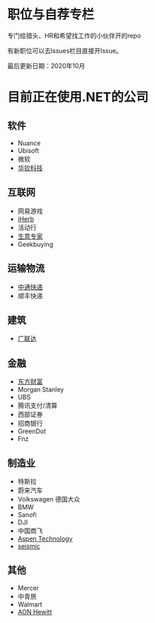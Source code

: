 # 职位与自荐专栏
专门给猎头、HR和希望找工作的小伙伴开的repo

有新职位可以去Issues栏目直接开Issue。

最后更新日期：2020年10月

# 目前正在使用.NET的公司 
## 软件
- Nuance
- Ubisoft
- 微软
- [华钦科技](http://www.clps.com.cn/)

## 互联网
- 网易游戏
- [iHerb](http://www.iherb.com)
- 活动行
- [生意专家](http://www.i200.cn/)
- Geekbuying

## 运输物流
- [中通快递](http://www.zto.com)
- 顺丰快递

## 建筑
- [广联达](https://www.glodon.com/)

## 金融
- [东方财富](https://www.eastmoney.com)
- Morgan Stanley
- UBS
- 腾讯支付/清算
- 西部证券 
- 招商银行
- GreenDot
- Fnz

## 制造业 
- 特斯拉
- 蔚来汽车
- Volkswagen 德国大众
- BMW
- Sanofi
- DJI
- 中国商飞
- [Aspen Technology](https://www.aspentech.com/)
- [seismic](https://seismic.com/)

## 其他
- Mercer
- 中青旅
- Walmart
- [AON Hewitt](http://www.aon.com)

